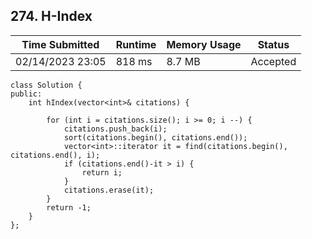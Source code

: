 ## **274. H-Index**

| Time Submitted | Runtime | Memory Usage | Status|
| -------------- |  ------- | -------------| --|
| 02/14/2023 23:05	|818 ms | 8.7 MB| Accepted |

```
class Solution {
public:
    int hIndex(vector<int>& citations) {
        
        for (int i = citations.size(); i >= 0; i --) {
            citations.push_back(i);
            sort(citations.begin(), citations.end());
            vector<int>::iterator it = find(citations.begin(), citations.end(), i);
            if (citations.end()-it > i) {
                return i;
            }
            citations.erase(it);
        }
        return -1;
    }
};
```

